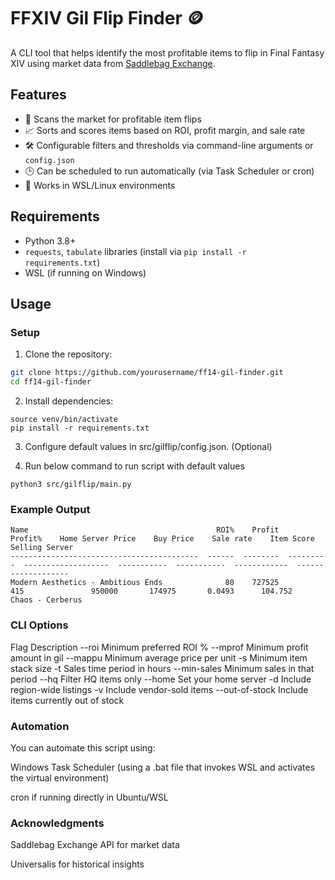 # FFXIV Gil Flip Finder 🪙

A CLI tool that helps identify the most profitable items to flip in Final Fantasy XIV using market data from [Saddlebag Exchange](https://saddlebagexchange.com).

## Features

- 🔎 Scans the market for profitable item flips
- 📈 Sorts and scores items based on ROI, profit margin, and sale rate
- 🛠️ Configurable filters and thresholds via command-line arguments or `config.json`
- 🕒 Can be scheduled to run automatically (via Task Scheduler or cron)
- 🐧 Works in WSL/Linux environments

## Requirements

- Python 3.8+
- `requests`, `tabulate` libraries (install via `pip install -r requirements.txt`)
- WSL (if running on Windows)

## Usage

### Setup

1. Clone the repository:

```bash
git clone https://github.com/yourusername/ff14-gil-finder.git
cd ff14-gil-finder
```

2. Install dependencies:

```python3 -m venv venv
source venv/bin/activate
pip install -r requirements.txt
```

3. Configure default values in src/gilflip/config.json. (Optional)

4. Run below command to run script with default values

```
python3 src/gilflip/main.py
```

### Example Output

```
Name                                          ROI%    Profit    Profit%    Home Server Price    Buy Price    Sale rate    Item Score  Selling Server
------------------------------------------  ------  --------  ---------  -------------------  -----------  -----------  ------------  -------------------
Modern Aesthetics - Ambitious Ends              80    727525        415               950000       174975       0.0493      104.752   Chaos - Cerberus
```

### CLI Options

Flag    Description
--roi	        Minimum preferred ROI %
--mprof	        Minimum profit amount in gil
--mappu	        Minimum average price per unit
-s	            Minimum item stack size
-t	            Sales time period in hours
--min-sales	    Minimum sales in that period
--hq	        Filter HQ items only
--home	        Set your home server
-d	            Include region-wide listings
-v	            Include vendor-sold items
--out-of-stock	Include items currently out of stock

### Automation


You can automate this script using:

Windows Task Scheduler (using a .bat file that invokes WSL and activates the virtual environment)

cron if running directly in Ubuntu/WSL

### Acknowledgments

Saddlebag Exchange API for market data

Universalis for historical insights